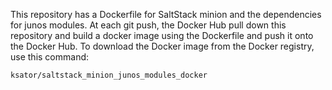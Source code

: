 This repository has a Dockerfile for SaltStack minion and the dependencies for junos modules. 
At each git push, the Docker Hub pull down this repository and build a docker image using the Dockerfile and push it onto the Docker Hub.
To download the Docker image from the Docker registry, use this command:
```
ksator/saltstack_minion_junos_modules_docker
```
